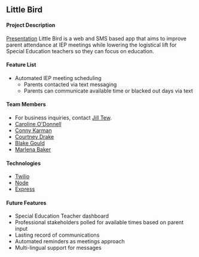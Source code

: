 ## Little Bird

#### Project Description
[Presentation](https://invis.io/DZCBATC59)
Little Bird is a web and SMS based app that aims to improve parent attendance at IEP meetings while lowering the logistical lift for Special Education teachers so they can focus on education.


#### Feature List
* Automated IEP meeting scheduling
  * Parents contacted via text messaging
  * Parents can communicate available time or blacked out days via text

#### Team Members
* For business inquiries, contact [Jill Tew](mailto:jillrcarty@gmail.com).
* [Caroline O'Donnell](mailto:caroline.odonnell26@gmail.com)
* [Conny Karman](mailto:conny.karman@gmail.com)
* [Courtney Drake](mailto:courtneyldrake@gmail.com)
* [Blake Gould](mailto:gouldbf@gmail.com)
* [Marlena Baker](mailto:baker.marlena@gmail.com)

#### Technologies
* [Twilio](https://www.twilio.com/docs/)
* [Node](https://nodejs.org/en/docs/)
* [Express](https://expressjs.com/en/guide/routing.html)

#### Future Features
* Special Education Teacher dashboard
* Professional stakeholders polled for available times based on parent input
* Lasting record of communications
* Automated reminders as meetings approach
* Multi-lingual support for messages
